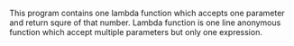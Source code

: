 This program contains one lambda function 
which accepts one parameter and return squre
of that number.
Lambda function is one line anonymous function
which accept multiple parameters but only one
expression.
